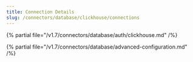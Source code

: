 ```yaml
---
title: Connection Details
slug: /connectors/database/clickhouse/connections
---
```


{% partial file="/v1.7/connectors/database/auth/clickhouse.md" /%}

{% partial file="/v1.7/connectors/database/advanced-configuration.md" /%}
